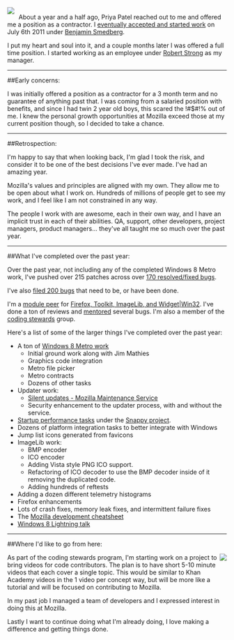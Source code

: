 <img src='http://www.brianbondy.com/static/img/blogpost_118/firefox-logo.png' style='float:left;padding-right:10px'>

About a year and a half ago, Priya Patel reached out to me and offered me a position as a contractor.  I [eventually accepted and started work][118] on July 6th 2011 under [Benjamin Smedberg][6].  

I put my heart and soul into it, and a couple months later I was offered a full time position. I started working as an employee under [Robert Strong][7] as my manager.

---

##Early concerns:

I was initially offered a position as a contractor for a 3 month term and no guarantee of anything past that. I was coming from a salaried position with benefits, and since I had twin 2 year old boys, this scared the !#$#!% out of me.  I knew the personal growth opportunities at Mozilla exceed those at my current position though, so I decided to take a chance.  

---

##Retrospection:

I'm happy to say that when looking back, I'm glad I took the risk, and consider it to be one of the best decisions I've ever made.  I've had an amazing year.

Mozilla's values and principles are aligned with my own.  They allow me to be open about what I work on.  Hundreds of millions of people get to see my work, and I feel like I am not constrained in any way.  

The people I work with are awesome, each in their own way, and I have an implicit trust in each of their abilities.  QA, support, other developers, project managers, product managers... they've all taught me so much over the past year.

---

##What I've completed over the past year:

Over the past year, not including any of the completed Windows 8 Metro work, I've pushed over 215 patches across over [170 resolved/fixed bugs][2].

I've also [filed 200 bugs][200bugs] that need to be, or have been done.

I'm a [module peer][3] for [Firefox, Toolkit, ImageLib, and Widget|Win32][4].  I've done a ton of reviews and [mentored][5] several bugs.  I'm also a member of the [coding stewards][10] group.

Here's a list of some of the larger things I've completed over the past year:

- A ton of [Windows 8 Metro work][win8work]
    - Initial ground work along with Jim Mathies
    - Graphics code integration
    - Metro file picker
    - Metro contracts
    - Dozens of other tasks
- Updater work:
    - [Silent updates - Mozilla Maintenance Service][125]
    - Security enhancement to the updater process, with and without the service.
- [Startup performance tasks][127] under the [Snappy project][8].
- Dozens of platform integration tasks to better integrate with Windows
- Jump list icons generated from favicons
- ImageLib work:
    - BMP encoder
    - ICO encoder
    - Adding Vista style PNG ICO support.
    - Refactoring of ICO decoder to use the BMP decoder inside of it removing the duplicated code.
    - Adding hundreds of reftests
- Adding a dozen different telemetry histograms
- Firefox enhancements
- Lots of crash fixes, memory leak fixes, and intermittent failure fixes
- The [Mozilla development cheatsheet][11]
- [Windows 8 Lightning talk][137]

---

##Where I'd like to go from here:

<img src='/static/img/blogpost_118/mozilla-logo.png' style='float:right;padding-left:2px;'>

As part of the coding stewards program, I'm starting work on a project to bring videos for code contributors.  The plan is to have short 5-10 minute videos that each cover a single topic.  This would be similar to Khan Academy videos in the 1 video per concept way, but will be more like a tutorial and will be focused on contributing to Mozilla.

In my past job I managed a team of developers and I expressed interest in doing this at Mozilla.

Lastly I want to continue doing what I'm already doing, I love making a difference and getting things done.

[1]: https://wiki.mozilla.org/Modules/All
[2]: http://goo.gl/XsQbB
[3]: https://wiki.mozilla.org/Modules
[4]: https://wiki.mozilla.org/Modules/All
[5]: http://www.joshmatthews.net/deck.js/mentor/
[6]: http://benjamin.smedbergs.us
[7]: http://blog.mozilla.org/rstrong/
[8]: https://wiki.mozilla.org/Performance/Snappy
[10]: https://wiki.mozilla.org/Stewards/Coding
[11]: http://www.brianbondy.com/mozilla/cheatsheet/

[118]: http://www.brianbondy.com/blog/id/118/
[127]: http://www.brianbondy.com/blog/id/127/
[125]: http://www.brianbondy.com/blog/id/125/
[137]: http://www.brianbondy.com/blog/id/137/
[win8work]: http://www.brianbondy.com/blog/tagged/status-report/
[200bugs]: http://goo.gl/K3X9o
